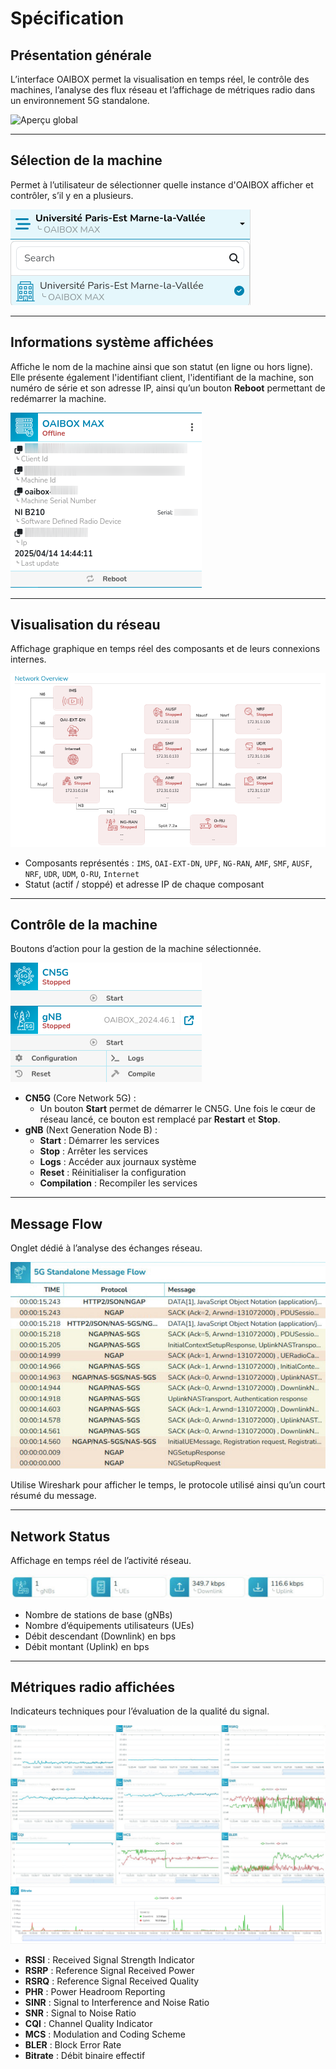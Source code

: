 # Spécification

## Présentation générale
L’interface OAIBOX permet la visualisation en temps réel, le contrôle des machines, l’analyse des flux réseau et l’affichage de métriques radio dans un environnement 5G standalone.

![Aperçu global](aperçu.png)

---

## Sélection de la machine
Permet à l’utilisateur de sélectionner quelle instance d'OAIBOX afficher et contrôler, s’il y en a plusieurs.

![Sélection machine](selection.png)

---

## Informations système affichées
Affiche le nom de la machine ainsi que son statut (en ligne ou hors ligne).  
Elle présente également l'identifiant client, l'identifiant de la machine, son numéro de série et son adresse IP, ainsi qu’un bouton **Reboot** permettant de redémarrer la machine.

![Infos machine](info.png)

---

## Visualisation du réseau
Affichage graphique en temps réel des composants et de leurs connexions internes.

![Network](Network.png)

- Composants représentés : `IMS`, `OAI-EXT-DN`, `UPF`, `NG-RAN`, `AMF`, `SMF`, `AUSF`, `NRF`, `UDR`, `UDM`, `O-RU`, `Internet`
- Statut (actif / stoppé) et adresse IP de chaque composant

---

## Contrôle de la machine
Boutons d’action pour la gestion de la machine sélectionnée.  

![Contrôle machine](controle.png)

- **CN5G** (Core Network 5G) :
    - Un bouton **Start** permet de démarrer le CN5G. Une fois le cœur de réseau lancé, ce bouton est remplacé par **Restart** et **Stop**.
- **gNB** (Next Generation Node B) :
    - **Start** : Démarrer les services
    - **Stop** : Arrêter les services
    - **Logs** : Accéder aux journaux système
    - **Reset** : Réinitialiser la configuration
    - **Compilation** : Recompiler les services


---

## Message Flow
Onglet dédié à l’analyse des échanges réseau.

![Message flow](messageflow.png)

Utilise Wireshark pour afficher le temps, le protocole utilisé ainsi qu’un court résumé du message.

---

## Network Status
Affichage en temps réel de l’activité réseau.

![Network status](status.png)

- Nombre de stations de base (gNBs)
- Nombre d’équipements utilisateurs (UEs)
- Débit descendant (Downlink) en bps
- Débit montant (Uplink) en bps

---

## Métriques radio affichées
Indicateurs techniques pour l’évaluation de la qualité du signal.

![Métriques](donnees.png)  
![Bitrate](Bitrate.png)

- **RSSI** : Received Signal Strength Indicator
- **RSRP** : Reference Signal Received Power
- **RSRQ** : Reference Signal Received Quality
- **PHR** : Power Headroom Reporting
- **SINR** : Signal to Interference and Noise Ratio
- **SNR** : Signal to Noise Ratio
- **CQI** : Channel Quality Indicator
- **MCS** : Modulation and Coding Scheme
- **BLER** : Block Error Rate
- **Bitrate** : Débit binaire effectif
